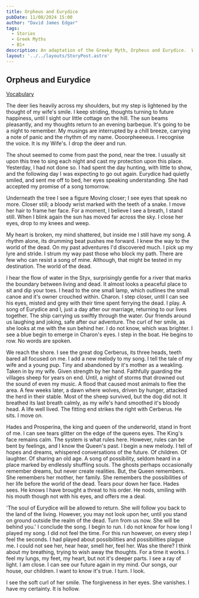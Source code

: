 ```yaml
---
title: Orpheus and Eurydice
pubDate: 11/08/2024 15:00
author: "David James Edgar"
tags:
  - Stories
  - Greek Myths
  - B1+
description: An adaptation of the Greeky Myth, Orpheus and Eurydice.  Written for learners of intermediate level and higher.
layout: '../../layouts/StoryPost.astro'
---
```

## Orpheus and Eurydice

[Vocabulary](../vocabulary/orpheus-and-eurydice.md)

The deer lies heavily across my shoulders, but my step is lightened by the thought of my wife's smile.   I keep striding, thoughts turning to future happiness, until I sight our little cottage on the hill.   The sun beams pleasantly, and my thoughts return to an evening barbeque.  It's going to be a night to remember.    My musings are interrupted by a chill breeze,  carrying a note of panic and the rhythm of my name.  Oooorpheeeeus.   I recognise the voice.  It is my Wife's.  I drop the deer and run.

The shout seemed to come from past the pond, near the tree. I usually sit upon this tree to sing each night and cast my protection upon this place. Yesterday, I had not done so. I had spent the day hunting, with little to show, and the following day I was expecting to go out again.   Eurydice had quietly smiled, and sent me off to bed, her eyes speaking understanding. She had accepted my promise of a song tomorrow. 

Underneath the tree I see a figure Moving closer;  I see eyes that speak no more. Closer still; a bloody wrist marked with the teeth of a snake.  I move her hair to frame her face.  For a moment, I believe I see a breath, I stand still.   When I blink again the sun has moved far across the sky. I close her eyes, drop to my knees and weep.

My heart is broken, my mind shattered, but inside me I still have my song.  A rhythm alone, its drumming beat pushes me forward.   I knew the way to the world of the dead.  On my past adventures I'd discovered much.   I pick up my lyre and stride.  I strum my way past those who block my path.  There are few who can resist a song of mine.   Although, that might be tested in my destination.  The world of the dead. 

I hear the flow of water in the Styx, surprisingly gentle for a river that marks the boundary between living and dead.  It almost looks a peaceful place to sit and dip your toes.  I head to the one small lamp, which outlines the small canoe and it's owner crouched within.  Charon.  I step closer, until I can see his eyes, misted and grey with their time spent ferrying the dead. I play.   A song of Eurydice and I, just a day after our marriage, returning to our lives together.   The ship carrying us swiftly through the water.  Our friends around us laughing and joking, safe after our adventure.  The curl of her smile, as she looks at me with the sun behind her.  I do not know, which was brighter.  I see a blue begin to emerge in Charon's eyes.  I step in the boat.  He begins to row.  No words are spoken.

We reach the shore. I see the great dog Cerberus, its three heads, teeth bared all focused on me. I add a new melody to my song. I tell the tale of my wife and a young pup. Tiny and abandoned by it's mother as a weakling. Taken in by my wife. Given strength by her hand. Faithfully guarding the villages sheep for years on end. Until, a night of storms that drowned out the sound of even my music. A flood that caused most animals to flee the area. A few weeks later, a dawn where wolves, driven by hunger, attacked the herd in their stable. Most of the sheep survived, but the dog did not. It breathed its last breath calmly, as my wife's hand smoothed it's bloody head. A life well lived. The fitting end strikes the right with Cerberus.  He sits.  I move on.

Hades and Prosperina, the king and queen of the underworld, stand in front of me.  I can see tears glitter on the edge of the queens eyes.  The King's face remains calm.  The system is what rules here.  However, rules can be bent by feelings, and I know the Queen's past.  I begin a new melody.  I tell of hopes and dreams, whispered conversations of the future.  Of children.  Of laughter.  Of sharing an old age.  A song of possibility,  seldom heard in a place marked by endlessly shuffling souls.  The ghosts perhaps occasionally remember dreams, but never create realities.  But, the Queen remembers.  She remembers her mother, her family.  She remembers the possibilities of her life before the world of the dead.  Tears pour down her face.  Hades sees.  He knows I have brought a threat to his order.   He nods, smiling with his mouth though not with his eyes, and offers me a deal.

'The soul of Eurydice will be allowed to return. She will follow you back to the land of the living. However, you may not look upon her, until you stand on ground outside the realm of the dead. Turn from us now. She will be behind you.' I conclude the song. I begin to run. I do not know for how long I played my song. I did not feel the time. For this run however, on every step I feel the seconds. I had played about possibilities and possibilities plague me. I could not see her, hear hear, smell her, feel her. Was she there? I think about my breathing, trying to wish away the thoughts. For a time it works. I feel my lungs, my feet, my heart, but not it's deeper parts. I see a ray of light. I am close. I can see our future again in my mind. Our songs, our house, our children. I want to know it's true. I turn. I look.

I see the soft curl of her smile. The forgiveness in her eyes. She vanishes. I have my certainty. It is hollow.